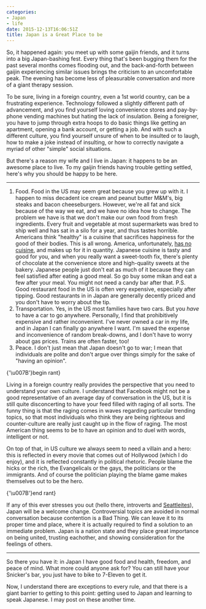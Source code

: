 ```yaml
---
categories:
- Japan
- life
date: 2015-12-13T16:06:51Z
title: Japan is a Great Place to be
---
```


So, it happened again: you meet up with some gaijin friends, and it turns into a big Japan-bashing fest. Every thing that's been bugging them for the past several months comes flooding out, and the back-and-forth between gaijin experiencing similar issues brings the criticism to an uncomfortable peak. The evening has become less of pleasurable conversation and more of a giant therapy session.

To be sure, living in a foreign country, even a 1st world country, can be a frustrating experience. Technology followed a slightly different path of advancement, and you find yourself loving convenience stores and pay-by-phone vending machines but hating the lack of insulation. Being a foreigner, you have to jump through extra hoops to do basic things like getting an apartment, opening a bank account, or getting a job. And with such a different culture, you find yourself unsure of when to be insulted or to laugh, how to make a joke instead of insulting, or how to correctly navigate a myriad of other "simple" social situations.

But there's a reason my wife and I live in Japan: it happens to be an awesome place to live. To my gaijin friends having trouble getting settled, here's why you should be happy to be here.

***

1. Food. Food in the US may seem great because you grew up with it. I happen to miss decadent ice cream and peanut butter M&M's, big steaks and bacon cheeseburgers. However, we're all fat and sick because of the way we eat, and we have no idea how to change. <!--My wife and I recently watched the documentary "Fed Up", which explains the problems with legislation and industry in America that lead to unhealthy diets and unwholesome products. I recommend it for the information content, but it ends on a depressing note. They give the viewer a challenge: go sugar-free. They then tell you that the participant in the documentary who did the diet completely failed to lose weight. Great.--> The problem we have is that we don't make our own food from fresh ingredients. Every fruit and vegetable at most supermarkets was bred to ship well and has sat in a silo for a year, and thus tastes horrible. Americans think "healthy" is a cuisine that sacrifices happiness for the good of their bodies. This is all wrong. America, unfortunately, [has no cuisine](http://bigthink.com/videos/dan-barber-on-american-cuisine), and makes up for it in quantity. Japanese cuisine is tasty and good for you, and when you really want a sweet-tooth fix, there's plenty of chocolate at the convenience store and high-quality sweets at the bakery. Japanese people just don't eat as much of it because they can feel satisfied after eating a good meal. So go buy some mikan and eat a few after your meal. You might not need a candy bar after that.
P.S. Good restaurant food in the US is often very expensive, especially after tipping. Good restaurants in in Japan are generally decently priced and you don't have to worry about the tip.
2. Transportation. Yes, in the US most families have two cars. But you *have* to have a car to go anywhere. Personally, I find that prohibitively expensive and rather inconvenient. I've never owned a car in my life, and in Japan I can finally go anywhere I want. I'm saved the expense and inconvenience of random break-downs, and I don't have to worry about gas prices. Trains are often faster, too!
3. Peace. I don't just mean that Japan doesn't go to war; I mean that individuals are polite and don't argue over things simply for the sake of "having an opinion".

<!-- No escaping of left curly brace yet :( https://github.com/withastro/astro/issues/3916 -->
 {'\u007B'}begin rant}

 Living in a foreign country really provides the perspective that you need to understand your own culture. I understand that Facebook might not be a good representative of an average day of conversation in the US, but it is still quite disconcerting to have your feed filled with raging of all sorts. The funny thing is that the raging comes in waves regarding particular trending topics, so that most individuals who think they are being righteous and counter-culture are really just caught up in the flow of raging. The most American thing seems to be to have an opinion and to duel with words, intelligent or not.

 On top of that, in US culture we always seem to need a villain and a hero: this is reflected in every movie that comes out of Hollywood (which I do enjoy), and it is reflected constantly in political rhetoric. People blame the hicks or the rich, the Evangelicals or the gays, the politicians or the immigrants. And of course the politician playing the blame game makes themselves out to be the hero.

<!-- No escaping of left curly brace yet :( https://github.com/withastro/astro/issues/3916 -->
 {'\u007B'}end rant}

 If any of this ever stresses you out (hello there, introverts and [Seattleites](https://www.quora.com/Is-the-Seattle-Freeze-a-real-thing-that-people-have-experienced-Is-it-particularly-hard-to-make-new-friends-in-Seattle-as-opposed-to-other-cities)), Japan will be a welcome change. Controversial topics are avoided in normal conversation because contention is a Bad Thing. We can leave it to its proper time and place, where it is actually required to find a solution to an immediate problem. Japan is a nation state and they place great importance on being united, trusting eachother, and showing consideration for the feelings of others.

***

So there you have it: in Japan I have good food and health, freedom, and peace of mind. What more could anyone ask for? You can still have your Snicker's bar, you just have to bike to 7-Eleven to get it.

Now, I understand there are exceptions to every rule, and that there is a giant barrier to getting to this point: getting used to Japan and learning to speak Japanese. I may post on these another time.
